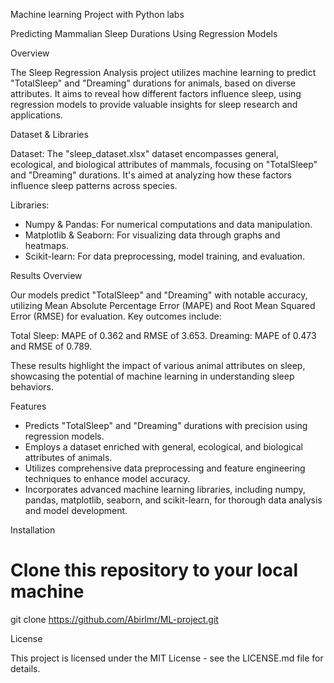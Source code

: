 Machine learning Project with Python labs

Predicting Mammalian Sleep Durations Using Regression Models

Overview 

The Sleep Regression Analysis project utilizes machine learning to predict "TotalSleep" and "Dreaming" durations for animals, based on diverse attributes. It aims to reveal how different factors influence sleep, using regression models to provide valuable insights for sleep research and applications.

Dataset & Libraries

Dataset: The "sleep_dataset.xlsx" dataset encompasses general, ecological, and biological attributes of mammals, focusing on "TotalSleep" and "Dreaming" durations. It's aimed at analyzing how these factors influence sleep patterns across species.

Libraries:

- Numpy & Pandas: For numerical computations and data manipulation.
- Matplotlib & Seaborn: For visualizing data through graphs and heatmaps.
- Scikit-learn: For data preprocessing, model training, and evaluation.
  
Results Overview

Our models predict "TotalSleep" and "Dreaming" with notable accuracy, utilizing Mean Absolute Percentage Error (MAPE) and Root Mean Squared Error (RMSE) for evaluation. Key outcomes include:

Total Sleep: MAPE of 0.362 and RMSE of 3.653.
Dreaming: MAPE of 0.473 and RMSE of 0.789.

These results highlight the impact of various animal attributes on sleep, showcasing the potential of machine learning in understanding sleep behaviors.

Features

- Predicts "TotalSleep" and "Dreaming" durations with precision using regression models.
- Employs a dataset enriched with general, ecological, and biological attributes of animals.
- Utilizes comprehensive data preprocessing and feature engineering techniques to enhance model accuracy.
- Incorporates advanced machine learning libraries, including numpy, pandas, matplotlib, seaborn, and scikit-learn, for thorough data analysis and model development.


Installation

# Clone this repository to your local machine
git clone https://github.com/Abirlmr/ML-project.git


License

This project is licensed under the MIT License - see the LICENSE.md file for details.

